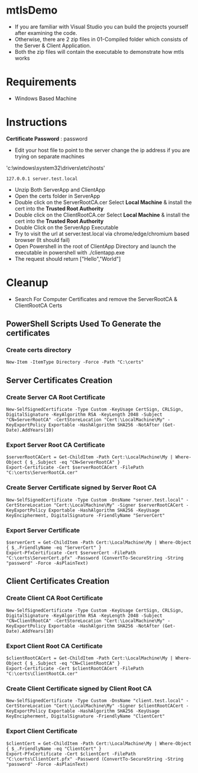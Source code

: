 # mtlsDemo
- If you are familiar with Visual Studio you can build the projects yourself after examining the code.
- Otherwise, there are 2 zip files in 01-Compiled folder which consists of the Server & Client Application. 
- Both the zip files will contain the executable to demonstrate how mtls works

# Requirements
- Windows Based Machine

# Instructions 

**Certificate Password** : password

- Edit your host file to point to the server change the ip address if you are trying on separate machines

'c:\windows\system32\drivers\etc\hosts'
```
127.0.0.1 server.test.local
```

- Unzip Both ServerApp and ClientApp
- Open the certs folder in ServerApp
- Double click on the ServerRootCA.cer Select **Local Machine** & install the cert into the **Trusted Root Authority**
- Double click on the ClientRootCA.cer Select **Local Machine** & install the cert into the **Trusted Root Authority**
- Double Click on the ServerApp Executable
- Try to visit the url at server.test.local via chrome/edge/chromium based browser (It should fail)
- Open Powershell in the root of ClientApp Directory and launch the executable in powershell with ./clientapp.exe
- The request should return ["Hello","World"]

# Cleanup
- Search For Computer Certificates and remove the ServerRootCA & ClientRootCA Certs

## PowerShell Scripts Used To Generate the certificates

### Create certs directory
```
New-Item -ItemType Directory -Force -Path "C:\certs"
```
## Server Certificates Creation
### Create Server CA Root Certificate
```
New-SelfSignedCertificate -Type Custom -KeyUsage CertSign, CRLSign, DigitalSignature -KeyAlgorithm RSA -KeyLength 2048 -Subject "CN=ServerRootCA" -CertStoreLocation "Cert:\LocalMachine\My" -KeyExportPolicy Exportable -HashAlgorithm SHA256 -NotAfter (Get-Date).AddYears(10)
```
### Export Server Root CA Certificate
```
$serverRootCACert = Get-ChildItem -Path Cert:\LocalMachine\My | Where-Object { $_.Subject -eq "CN=ServerRootCA" }
Export-Certificate -Cert $serverRootCACert -FilePath "C:\certs\ServerRootCA.cer"
```
### Create Server Certificate signed by Server Root CA
```
New-SelfSignedCertificate -Type Custom -DnsName "server.test.local" -CertStoreLocation "Cert:\LocalMachine\My" -Signer $serverRootCACert -KeyExportPolicy Exportable -HashAlgorithm SHA256 -KeyUsage KeyEncipherment, DigitalSignature -FriendlyName "ServerCert"
```
### Export Server Certificate
```
$serverCert = Get-ChildItem -Path Cert:\LocalMachine\My | Where-Object { $_.FriendlyName -eq "ServerCert" }
Export-PfxCertificate -Cert $serverCert -FilePath "C:\certs\ServerCert.pfx" -Password (ConvertTo-SecureString -String "password" -Force -AsPlainText)
```

## Client Certificates Creation
### Create Client CA Root Certificate
```
New-SelfSignedCertificate -Type Custom -KeyUsage CertSign, CRLSign, DigitalSignature -KeyAlgorithm RSA -KeyLength 2048 -Subject "CN=ClientRootCA" -CertStoreLocation "Cert:\LocalMachine\My" -KeyExportPolicy Exportable -HashAlgorithm SHA256 -NotAfter (Get-Date).AddYears(10)
```
### Export Client Root CA Certificate
```
$clientRootCACert = Get-ChildItem -Path Cert:\LocalMachine\My | Where-Object { $_.Subject -eq "CN=ClientRootCA" }
Export-Certificate -Cert $clientRootCACert -FilePath "C:\certs\ClientRootCA.cer"
```
### Create Client Certificate signed by Client Root CA
```
New-SelfSignedCertificate -Type Custom -DnsName "client.test.local" -CertStoreLocation "Cert:\LocalMachine\My" -Signer $clientRootCACert -KeyExportPolicy Exportable -HashAlgorithm SHA256 -KeyUsage KeyEncipherment, DigitalSignature -FriendlyName "ClientCert"
```
### Export Client Certificate
```
$clientCert = Get-ChildItem -Path Cert:\LocalMachine\My | Where-Object { $_.FriendlyName -eq "ClientCert" }
Export-PfxCertificate -Cert $clientCert -FilePath "C:\certs\ClientCert.pfx" -Password (ConvertTo-SecureString -String "password" -Force -AsPlainText)
```
